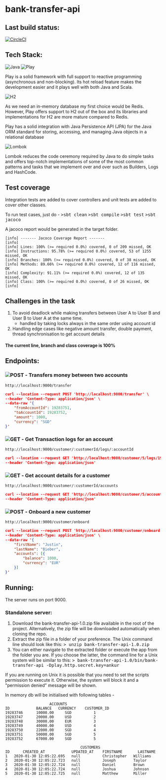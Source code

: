 # bank-transfer-api

## Last build status:
[![CircleCI](https://circleci.com/gh/allanneves/money-transfer-api/tree/master.svg?style=svg)](https://circleci.com/gh/allanneves/money-transfer-api/tree/master)

## Tech Stack:
![Java](https://img.shields.io/badge/Java-1.8-red.svg?style=plastic)
![Play](https://img.shields.io/badge/Play%20Framework-2.5.9-green.svg?style=plastic)

Play is a solid framework with full support to reactive programming (asynchronous and non-blocking). Its hot reload feature makes the development easier and it plays well with both Java and Scala.

![H2](https://img.shields.io/badge/h2Database-1.4.192-blue.svg?style=plastic)

As we need an in-memory database my first choice would be Redis. However, Play offers support to H2 out of the box and its libraries and implementations for H2 are more mature compared to Redis.

Play has a solid integration with Java Persistence API (JPA) for the Java ORM standard for storing, accessing, and managing Java objects in a relational database

![Lombok](https://img.shields.io/badge/lombok-1.18.2-blue.svg?style=plastic)

Lombok reduces the code ceremony required by Java to do simple tasks and offers top-notch implementations of some of the most common patterns and tasks that we implement over and over such as Builders, Logs and HashCode.

## Test coverage
Integration tests are added to cover controllers and unit tests are added to cover other classes.

To run test cases, just do -
<kbd>>sbt clean</kbd>
<kbd>>sbt compile</kbd>
<kbd>>sbt test</kbd>
<kbd>>sbt jacoco</kbd>

A jacoco report would be generated in the target folder.

```
[info] ------- Jacoco Coverage Report -------
[info] 
[info] Lines: 100% (>= required 0.0%) covered, 0 of 209 missed, OK
[info] Instructions: 95.78% (>= required 0.0%) covered, 53 of 1255 missed, OK
[info] Branches: 100% (>= required 0.0%) covered, 0 of 38 missed, OK
[info] Methods: 89.66% (>= required 0.0%) covered, 12 of 116 missed, OK
[info] Complexity: 91.11% (>= required 0.0%) covered, 12 of 135 missed, OK
[info] Class: 100% (>= required 0.0%) covered, 0 of 26 missed, OK
[info] 
```

## Challenges in the task

1. To avoid deadlock while making transfers between User A to User B and User B to User A at the same time. 
	- handled by taking locks always in the same order using account id
2. Handling edge cases like negative amount transfer, double payment, thread synchronisation to get account details

#### The current line, branch and class coverage is 100%

## Endpoints:
### ![POST](https://img.shields.io/badge/POST-red.svg?style=plastic) - Transfers money between two accounts

```
http://localhost:9000/transfer
```
```json
curl --location --request POST 'http://localhost:9000/transfer' \
--header 'Content-Type: application/json' \
--data-raw '{
    "fromAccountId": 19283751,
    "toAccountId": 19283752,
    "amount": 1000,
    "currency": "SGD"
}'
```


### ![GET](https://img.shields.io/badge/GET-red.svg?style=plastic) - Get Transaction logs for an account

```
http://localhost:9000/customer/:customerId/logs/:accountId
```
```json
curl --location --request GET 'http://localhost:9000/customer/5/logs/19283751' \
--header 'Content-Type: application/json'
```

### ![GET](https://img.shields.io/badge/GET-red.svg?style=plastic) - Get account details for a customer

```
http://localhost:9000/customer/:customerId/accounts
```
```json
curl --location --request GET 'http://localhost:9000/customer/5/accounts' \
--header 'Content-Type: application/json'
```

### ![POST](https://img.shields.io/badge/POST-red.svg?style=plastic) - Onboard a new customer

```
http://localhost:9000/customer/onboard
```
```json
curl --location --request POST 'http://localhost:9000/customer/onboard' \
--header 'Content-Type: application/json' \
--data-raw '{
	"firstName": "Justin",
	"lastName": "Bieber",
	"accounts": [{
		"balance": 1000,
		"currency": "EUR"
	}]
}'
```

## Running:
The server runs on port 9000.
### Standalone server:
1) Download the bank-transfer-api-1.0.zip file available in the root of the project. Alternatively, the zip file will be downloaded automatically when cloning the repo.
2) Extract the zip file in a folder of your preference. The Unix command line should look like this: <kbd>> unzip bank-transfer-api-1.0.zip</kbd>
3) You can either navigate to the extracted folder or execute the app from the folder you are. If you choose the latter, the command line for a Unix system will be similar to this: <kbd>> bank-transfer-api-1.0/bin/bank-transfer-api -Dplay.http.secret.key=ankur</kbd>

If you are running on Unix it is possible that you need to set the scripts permission to execute it. Otherwise, the system will block it and a "permission denied" message will be shown.

In memory db will be initialised with following tables -

```
                    ACCOUNTS
ID  	      BALANCE  	CURRENCY  	CUSTOMER_ID
19283746	  10000.00	   SGD	        1
19283747	  20000.00	   USD	        2
19283748	  30000.00	   EUR	        3
19283749	  40000.00	   USD	        4
19283750	  22000.00	   SGD	        4
19283751	  50000.00	   SGD	        5
19283752	  67000.00	   SGD	        5
```

```
                                  CUSTOMERS
ID  	CREATED_AT  	      UPDATED_AT  	FIRSTNAME  	    LASTNAME  
1	2020-01-30 12:05:22.695	  null	        Christopher   Williams
2	2020-01-30 12:05:22.723	  null	        Joseph	      Taylor
3	2020-01-30 12:05:22.724	  null	        Daniel	      Brown
4	2020-01-30 12:05:22.724	  null	        Joshua	      Johnson
5	2020-01-30 12:05:22.725	  null	        Matthew	      Miller
```
